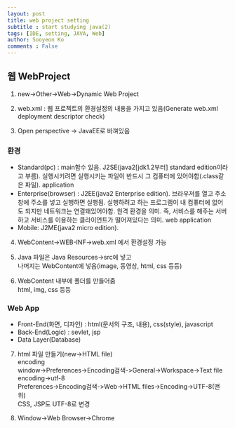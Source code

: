 ```yaml
---
layout: post
title: web project setting
subtitle : start studying java(2)
tags: [IDE, setting, JAVA, Web]
author: Sooyeon Ko
comments : False
---
```


## 웹 WebProject
1. new->Other->Web->Dynamic Web Project

2. web.xml : 웹 프로젝트의 환경설정의 내용을 가지고 있음(Generate web.xml deployment descriptor check)

3. Open perspective -> JavaEE로 바껴있음<br>

### 환경
- Standard(pc) : main함수 있음. J2SE(java2[jdk1.2부터] standard edition이라고 부름). 실행시키려면 실행시키는 파일이 반드시 그 컴퓨터에 있어야함(.class같은 파일). application
- Enterprise(browser) : J2EE(java2 Enterprise edition). 브라우저를 열고 주소창에 주소를 넣고 실행하면 실행됨. 실행하려고 하는 프로그램이 내 컴퓨터에 없어도 되지만 네트워크는 연결돼있어야함. 원격 환경을 의미. 즉, 서비스를 해주는 서버하고 서비스를 이용하는 클라이언트가 떨어져있다는 의미. web application
- Mobile: J2ME(java2 micro edition).

4. WebContent->WEB-INF->web.xml 에서 환경설정 가능

5. Java 파일은 Java Resources->src에 넣고<br>
나머지는 WebContent에 넣음(image, 동영상, html, css 등등)

6. WebContent 내부에 폴더를 만들어줌<br>
html, img, css 등등

### Web App
- Front-End(화면, 디자인) : html(문서의 구조, 내용), css(style), javascript
- Back-End(Logic) : sevlet, jsp
- Data Layer(Database)

7. html 파일 만들기(new->HTML file)<br>
encoding<br>
window->Preferences->Encoding검색->General->Workspace->Text file encoding->utf-8<br>
Preferences->Encoding검색->Web->HTML files->Encoding->UTF-8(맨 위)<br>
CSS, JSP도 UTF-8로 변경

9. Window->Web Browser->Chrome
